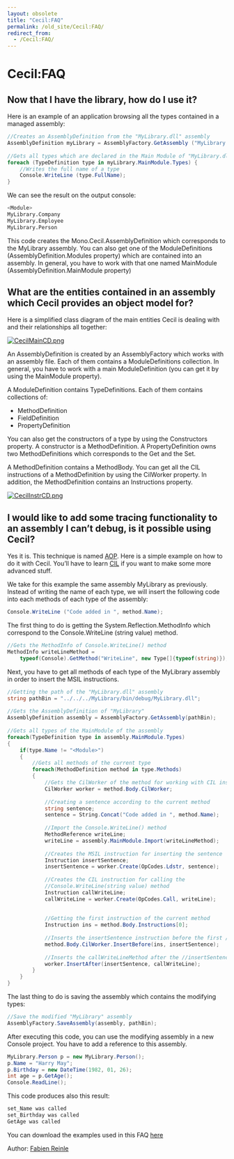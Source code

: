 ```yaml
---
layout: obsolete
title: "Cecil:FAQ"
permalink: /old_site/Cecil:FAQ/
redirect_from:
  - /Cecil:FAQ/
---
```


Cecil:FAQ
=========

Now that I have the library, how do I use it?
---------------------------------------------

Here is an example of an application browsing all the types contained in a managed assembly:

``` csharp
//Creates an AssemblyDefinition from the "MyLibrary.dll" assembly
AssemblyDefinition myLibrary = AssemblyFactory.GetAssembly ("MyLibrary.dll");
 
//Gets all types which are declared in the Main Module of "MyLibrary.dll"
foreach (TypeDefinition type in myLibrary.MainModule.Types) {
    //Writes the full name of a type
    Console.WriteLine (type.FullName);
}
```

We can see the result on the output console:

``` bash
<Module>
MyLibrary.Company
MyLibrary.Employee
MyLibrary.Person
```

This code creates the Mono.Cecil.AssemblyDefinition which corresponds to the MyLibrary assembly. You can also get one of the ModuleDefinitions (AssemblyDefinition.Modules property) which are contained into an assembly. In general, you have to work with that one named MainModule (AssemblyDefinition.MainModule property)

What are the entities contained in an assembly which Cecil provides an object model for?
----------------------------------------------------------------------------------------

Here is a simplified class diagram of the main entities Cecil is dealing with and their relationships all together:

[![CecilMainCD.png]({{site.github.url}}/old_site/images/4/47/CecilMainCD.png)]({{site.github.url}}/old_site/images/4/47/CecilMainCD.png)

An AssemblyDefinition is created by an AssemblyFactory which works with an assembly file. Each of them contains a ModuleDefinitions collection. In general, you have to work with a main ModuleDefinition (you can get it by using the MainModule property).

A ModuleDefinition contains TypeDefinitions. Each of them contains collections of:

-   MethodDefinition
-   FieldDefinition
-   PropertyDefinition

You can also get the constructors of a type by using the Constructors property. A constructor is a MethodDefinition. A PropertyDefinition owns two MethodDefinitions which corresponds to the Get and the Set.

A MethodDefinition contains a MethodBody. You can get all the CIL instructions of a MethodDefinition by using the CilWorker property. In addition, the MethodDefinition contains an Instructions property.

[![CecilInstrCD.png]({{site.github.url}}/old_site/images/1/12/CecilInstrCD.png)]({{site.github.url}}/old_site/images/1/12/CecilInstrCD.png)

I would like to add some tracing functionality to an assembly I can’t debug, is it possible using Cecil?
--------------------------------------------------------------------------------------------------------

Yes it is. This technique is named [AOP](http://en.wikipedia.org/wiki/Aspect-oriented_programming). Here is a simple example on how to do it with Cecil. You’ll have to learn [CIL](http://en.wikipedia.org/wiki/Common_Intermediate_Language) if you want to make some more advanced stuff.

We take for this example the same assembly MyLibrary as previously. Instead of writing the name of each type, we will insert the following code into each methods of each type of the assembly:

``` csharp
Console.WriteLine ("Code added in ", method.Name);
```

The first thing to do is getting the System.Reflection.MethodInfo which correspond to the Console.WriteLine (string value) method.

``` csharp
//Gets the MethodInfo of Console.WriteLine() method
MethodInfo writeLineMethod = 
    typeof(Console).GetMethod("WriteLine", new Type[]{typeof(string)});
```

Next, you have to get all methods of each type of the MyLibrary assembly in order to insert the MSIL instructions.

``` csharp
//Getting the path of the "MyLibrary.dll" assembly
string pathBin = "../../../MyLibrary/bin/debug/MyLibrary.dll";
 
//Gets the AssemblyDefinition of "MyLibrary"
AssemblyDefinition assembly = AssemblyFactory.GetAssembly(pathBin);
 
//Gets all types of the MainModule of the assembly
foreach(TypeDefinition type in assembly.MainModule.Types)
{
    if(type.Name != "<Module>")
    {
        //Gets all methods of the current type
        foreach(MethodDefinition method in type.Methods)
        {
            //Gets the CilWorker of the method for working with CIL instructions
            CilWorker worker = method.Body.CilWorker;
 
            //Creating a sentence according to the current method
            string sentence;
            sentence = String.Concat("Code added in ", method.Name);
 
            //Import the Console.WriteLine() method
            MethodReference writeLine;
            writeLine = assembly.MainModule.Import(writeLineMethod);
 
            //Creates the MSIL instruction for inserting the sentence
            Instruction insertSentence;
            insertSentence = worker.Create(OpCodes.Ldstr, sentence);
 
            //Creates the CIL instruction for calling the 
            //Console.WriteLine(string value) method
            Instruction callWriteLine;
            callWriteLine = worker.Create(OpCodes.Call, writeLine);
 
 
            //Getting the first instruction of the current method
            Instruction ins = method.Body.Instructions[0];
 
            //Inserts the insertSentence instruction before the first //instruction
            method.Body.CilWorker.InsertBefore(ins, insertSentence);
 
            //Inserts the callWriteLineMethod after the //insertSentence instruction
            worker.InsertAfter(insertSentence, callWriteLine);
        }
    } 
}
```

The last thing to do is saving the assembly which contains the modifying types:

``` csharp
//Save the modified "MyLibrary" assembly
AssemblyFactory.SaveAssembly(assembly, pathBin);
```

After executing this code, you can use the modifying assembly in a new Console project. You have to add a reference to this assembly.

``` csharp
MyLibrary.Person p = new MyLibrary.Person();
p.Name = "Harry May";
p.Birthday = new DateTime(1982, 01, 26);
int age = p.GetAge();
Console.ReadLine();
```

This code produces also this result:

``` bash
set_Name was called
set_Birthday was called
GetAge was called
```

You can download the examples used in this FAQ [here](http://evain.net/public/cecil_faq_samples.zip)

Author: [Fabien Reinle](mailto:f.reinle_at_evaluant.com)

